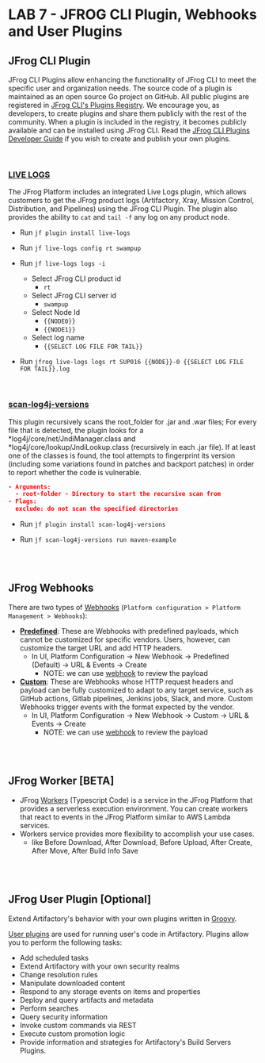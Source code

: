 # LAB 7 - JFROG CLI Plugin, Webhooks and User Plugins

## JFrog CLI Plugin
JFrog CLI Plugins allow enhancing the functionality of JFrog CLI to meet the specific user and organization needs. The source code of a plugin is maintained as an open source Go project on GitHub. All public plugins are registered in [JFrog CLI's Plugins Registry](https://github.com/jfrog/jfrog-cli-plugins-reg). We encourage you, as developers, to create plugins and share them publicly with the rest of the community. When a plugin is included in the registry, it becomes publicly available and can be installed using JFrog CLI. Read the [JFrog CLI Plugins Developer Guide](https://github.com/jfrog/jfrog-cli/blob/v2/guides/jfrog-cli-plugins-developer-guide.md#JFrog-CLI-Plugin-Developer-Guide) if you wish to create and publish your own plugins.

<br />


### [LIVE LOGS](https://github.com/jfrog/live-logs#readme)
The JFrog Platform includes an integrated Live Logs plugin, which allows customers to get the JFrog product logs (Artifactory, Xray, Mission Control, Distribution, and Pipelines) using the JFrog CLI Plugin. The plugin also provides the ability to `cat` and `tail -f` any log on any product node.

- Run ``jf plugin install live-logs``

- Run ``jf live-logs config rt swampup``

- Run ``jf live-logs logs -i``
    - Select JFrog CLI product id
        - `rt`
    - Select JFrog CLI server id
        - `swampup`
    - Select Node Id
        - `{{NODE0}}`
        - `{{NODE1}}`
    - Select log name
        - `{{SELECT LOG FILE FOR TAIL}}`

- Run ``jfrog live-logs logs rt SUP016 {{NODE}}-0 {{SELECT LOG FILE FOR TAIL}}.log``

<br />

### [scan-log4j-versions](https://github.com/jfrog/log4j-tools/tree/main/scan_log4j_versions/jfrog_cli_plugin#readme)
This plugin recursively scans the root_folder for .jar and .war files; For every file that is detected, the plugin looks for a *log4j/core/net/JndiManager.class and *log4j/core/lookup/JndiLookup.class (recursively in each .jar file). If at least one of the classes is found, the tool attempts to fingerprint its version (including some variations found in patches and backport patches) in order to report whether the code is vulnerable.

```json
- Arguments:
  - root-folder - Directory to start the recursive scan from
- Flags:
  exclude: do not scan the specified directories
```

- Run ``jf plugin install scan-log4j-versions``

- Run ``jf scan-log4j-versions run maven-example``

<br />
<br />



## JFrog Webhooks

There are two types of [Webhooks](https://jfrog.com/help/r/jfrog-platform-administration-documentation/webhooks) (`Platform configuration > Platform Management > Webhooks`):
- **[Predefined](https://jfrog.com/help/r/jfrog-platform-administration-documentation/predefined-webhooks)**: These are Webhooks with predefined payloads, which cannot be customized for specific vendors. Users, however, can customize the target URL and add HTTP headers.
  - In UI, Platform Configuration -> New Webhook -> Predefined (Default) -> URL & Events -> Create
    - NOTE: we can use [webhook](https://webhook.site/) to review the payload
- **[Custom](https://jfrog.com/help/r/jfrog-platform-administration-documentation/custom-webhooks)**: These are Webhooks whose HTTP request headers and payload can be fully customized to adapt to any target service, such as GitHub actions, Gitlab pipelines, Jenkins jobs, Slack, and more. Custom Webhooks trigger events with the format expected by the vendor.
  - In UI, Platform Configuration -> New Webhook -> Custom -> URL & Events -> Create 
    - NOTE: we can use [webhook](https://webhook.site/) to review the payload

<br />
<br />

## JFrog Worker [BETA]

- JFrog [Workers](https://jfrog.com/help/r/jfrog-platform-administration-documentation/workers) (Typescript Code) is a service in the JFrog Platform that provides a serverless execution environment. You can create workers that react to events in the JFrog Platform similar to AWS Lambda services.
- Workers service provides more flexibility to accomplish your use cases.
  - like Before Download, After Download, Before Upload, After Create, After Move, After Build Info Save

<br />
<br />

## JFrog User Plugin [Optional]

Extend Artifactory's behavior with your own plugins written in [Groovy](http://groovy-lang.org/).

[User plugins](https://jfrog.com/help/r/jfrog-integrations-documentation/user-plugins) are used for running user's code in Artifactory. Plugins allow you to perform the following tasks:
- Add scheduled tasks
- Extend Artifactory with your own security realms
- Change resolution rules 
- Manipulate downloaded content 
- Respond to any storage events on items and properties 
- Deploy and query artifacts and metadata 
- Perform searches 
- Query security information 
- Invoke custom commands via REST 
- Execute custom promotion logic 
- Provide information and strategies for Artifactory's Build Servers Plugins.


